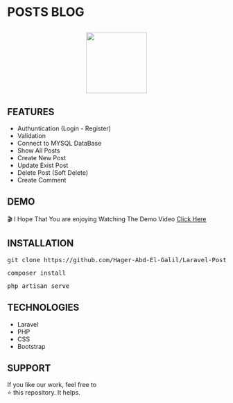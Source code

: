 # POSTS BLOG
<p align="center" style="margin-top:6%;margin-bottom:6%;">
 <img style = "width:140px; height:140px;" src="https://www.freepnglogos.com/uploads/panda-png/panda-clipart-bamboo-drawing-panda-bamboo-drawing-17.png" />
</p>

## FEATURES
- Authuntication (Login - Register)
- Validation
- Connect to MYSQL DataBase
- Show All Posts
- Create New Post
- Update Exist Post
- Delete Post (Soft Delete)
- Create Comment

## DEMO
🎬
I Hope That You are enjoying Watching The Demo Video 
[Click Here](https://user-images.githubusercontent.com/81237428/234362036-bbe7d7ed-3bc2-4c80-b535-3733e0781c74.mp4) 

## INSTALLATION
<pre>
git clone https://github.com/Hager-Abd-El-Galil/Laravel-Posts-Blog
</pre>

<pre>
composer install
</pre>

<pre>
php artisan serve
</pre>

## TECHNOLOGIES
- Laravel
- PHP
- CSS
- Bootstrap


## SUPPORT
If you like our work, feel free to </br>
⭐ this repository. It helps.
